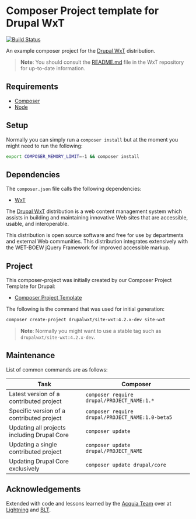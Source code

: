 # Composer Project template for Drupal WxT

[![Build Status][githubci-badge]][githubci]

An example composer project for the [Drupal WxT][wxt] distribution.

> **Note**: You should consult the [README.md][wxt] file in the WxT repository for up-to-date information.

## Requirements

- [Composer][composer]
- [Node][node]

## Setup

Normally you can simply run a `composer install` but at the moment you might need to run the following:

```sh
export COMPOSER_MEMORY_LIMIT=-1 && composer install
```

## Dependencies

The `composer.json` file calls the following dependencies:

- [WxT][wxt]

The [Drupal WxT][wxt] distribution is a web content management system which assists in building and maintaining innovative Web sites that are accessible, usable, and interoperable.

This distribution is open source software and free for use by departments and external Web communities. This distribution integrates extensively with the WET-BOEW jQuery Framework for improved accessible markup.

## Project

This composer-project was initially created by our Composer Project Template for Drupal:

- [Composer Project Template][wxt-project]

The following is the command that was used for initial generation:

```sh
composer create-project drupalwxt/site-wxt:4.2.x-dev site-wxt
```

> **Note**: Normally you might want to use a stable tag such as `drupalwxt/site-wxt:4.2.x-dev`.

## Maintenance

List of common commands are as follows:

| Task                                        | Composer                                         |
| ------------------------------------------- | ------------------------------------------------ |
| Latest version of a contributed project     | `composer require drupal/PROJECT_NAME:1.*`       |
| Specific version of a contributed project   | `composer require drupal/PROJECT_NAME:1.0-beta5` |
| Updating all projects including Drupal Core | `composer update`                                |
| Updating a single contributed project       | `composer update drupal/PROJECT_NAME`            |
| Updating Drupal Core exclusively            | `composer update drupal/core`                    |

## Acknowledgements

Extended with code and lessons learned by the [Acquia Team](https://acquia.com) over at [Lightning](https://github.com/acquia/lightning) and [BLT](https://github.com/acquia/blt).

<!-- Links Referenced -->

[composer]:        https://getcomposer.org
[docker-scaffold]: https://github.com/drupalwxt/docker-scaffold.git
[githubci]:        https://github.com/drupalwxt/site-wxt/actions
[githubci-badge]:  https://github.com/drupalwxt/site-wxt/workflows/build/badge.svg
[node]:            https://nodejs.org
[wxt]:             https://github.com/drupalwxt/wxt
[wxt-project]:     https://github.com/drupalwxt/wxt-project
